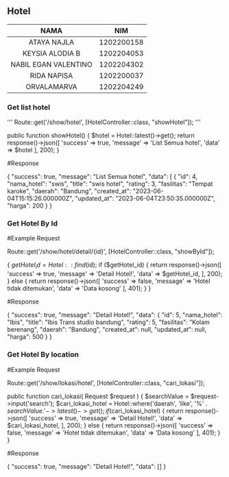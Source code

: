 ## Hotel ##

|NAMA                   | NIM       |
|:---:|:---:|
|ATAYA NAJLA            | 1202200158|
|KEYSIA ALODIA B        | 1202204053|
|NABIL EGAN VALENTINO   | 1202204302|
|RIDA NAPISA            | 1202200037|
|ORVALAMARVA            | 1202204249|

### Get list hotel ###

'''
Route::get('/show/hotel', [HotelController::class, "showHotel"]);
'''

public function showHotel()
    {
        $hotel = Hotel::latest()->get();
        return response()->json([
            'success' => true,
            'message' => 'List Semua hotel',
            'data' => $hotel
        ], 200);
    }
    
#Response

{
    "success": true,
    "message": "List Semua hotel",
    "data": [
        {
            "id": 4,
            "nama_hotel": "swis",
            "title": "swis hotel",
            "rating": 3,
            "fasilitas": "Tempat karoke",
            "daerah": "Bandung",
            "created_at": "2023-06-04T15:15:26.000000Z",
            "updated_at": "2023-06-04T23:50:35.000000Z",
            "harga": 200
        }
}

### Get Hotel By Id ###
#Example Request

Route::get('/show/hotel/detail/{id}', [HotelController::class, "showById"]);

{
        $getHotel_id = Hotel::find($id);
        if ($getHotel_id) {
            return response()->json([
                'success' => true,
                'message' => 'Detail Hotel!',
                'data' => $getHotel_id,
            ], 200);
        } else {
            return response()->json([
                'success' => false,
                'message' => 'Hotel tidak ditemukan',
                'data' => 'Data kosong'
            ], 401);
        }
    }
 
#Response

{
    "success": true,
    "message": "Detail Hotel!",
    "data": {
        "id": 5,
        "nama_hotel": "Ibis",
        "title": "Ibis Trans studio bandung",
        "rating": 5,
        "fasilitas": "Kolam berenang",
        "daerah": "Bandung",
        "created_at": null,
        "updated_at": null,
        "harga": 500
    }
}

### Get Hotel By location ###
#Example Request

Route::get('/show/lokasi/hotel', [HotelController::class, "cari_lokasi"]);

public function cari_lokasi( Request $request )
    {
        $searchValue = $request->input('search');
        $cari_lokasi_hotel = Hotel::where('daerah', 'like', '%' . $searchValue . '%')
        ->latest()->get();
        if ($cari_lokasi_hotel) {
            return response()->json([
                'success' => true,
                'message' => 'Detail Hotel!',
                'data' => $cari_lokasi_hotel,
            ], 200);
        } else {
            return response()->json([
                'success' => false,
                'message' => 'Hotel tidak ditemukan',
                'data' => 'Data kosong'
            ], 401);
        }
    }
    
#Response

{
    "success": true,
    "message": "Detail Hotel!",
    "data": []
}
